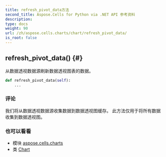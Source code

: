 ```yaml
---
title: refresh_pivot_data方法
second_title: Aspose.Cells for Python via .NET API 参考资料
description:
type: docs
weight: 90
url: /zh/aspose.cells.charts/chart/refresh_pivot_data/
is_root: false
---
```

##  refresh_pivot_data() {#}
从数据透视数据源刷新数据透视图表的数据。



```python
def refresh_pivot_data(self):
    ...
```


### 评论

我们将从数据透视数据源收集数据到数据透视图缓存。
此方法仅用于将所有数据收集到数据透视图。


### 也可以看看
* 模块 [aspose.cells.charts](../../)
* 类 [Chart](/cells/python-net/zh/aspose.cells.charts/chart)
